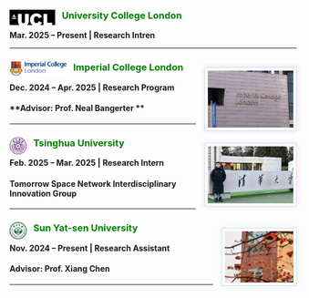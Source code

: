 ### <img src="./static/assets/img/ucl.png"  alt="UCL" align='left' width=80 /> $~~$  <span style="color: green;">**University College London**</span>
**Mar. 2025 – Present | Research Intren** 

---

### <img src="./static/assets/img/ic.png"  alt="IC" align='left' width=100 /> $~~$  <span style="color: green;">**Imperial College London**</span><img src="./static/assets/img/inic.png"  align='Right' style='width:150px;height:100px border-radius:3px; box-shadow:rgba(46, 6, 223, 0.15) 0 0 8px;background:#FBFBFB;border:1px solid #ddd;margin:10px auto;margin-left: 15px;padding:5px;'/>
**Dec. 2024 – Apr. 2025 | Research Program** 
#### **Advisor: Prof. Neal Bangerter **

---

### <img src="./static/assets/img/thu.png"  alt="thu" align='left' width=30 /> $~~$ <span style="color: green;">**Tsinghua University**</span> <img src="./static/assets/img/meinthu.png"  align='Right' style='width:150px;height:100px border-radius:3px; box-shadow:rgba(221, 20, 240, 0.15) 0 0 8px;background:#FBFBFB;border:1px solid #ddd;margin:10px auto;margin-left: 15px;padding:5px;'/>
**Feb. 2025 – Mar. 2025 | Research Intern**
#### **Tomorrow Space Network Interdisciplinary Innovation Group**

---
### <img src="./static/assets/img/sysu_logo.png"  alt="sysu" align='left' width=30 /> $~~$ <span style="color: green;">**Sun Yat-sen University**</span>  <img src="./static/assets/img/sysu.png"  align='Right' style='width:120px;height:90px border-radius:3px; box-shadow:rgba(5, 177, 105, 0.15) 0 0 8px;background:#FBFBFB;border:1px solid #ddd;margin:10px auto;margin-left: 15px;padding:5px;'/>
**Nov. 2024 – Present | Research Assistant**
#### **Advisor: Prof. Xiang Chen**

---